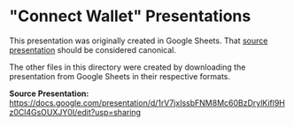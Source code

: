 # "Connect Wallet" Presentations

This presentation was originally created in Google Sheets. That [source presentation](https://docs.google.com/presentation/d/1rV7jxIssbFNM8Mc60BzDrylKifl9Hz0Cl4GsOUXJY0I/edit?usp=sharing) should be considered canonical.

The other files in this directory were created by downloading the presentation from Google Sheets in their respective formats.

**Source Presentation:** <https://docs.google.com/presentation/d/1rV7jxIssbFNM8Mc60BzDrylKifl9Hz0Cl4GsOUXJY0I/edit?usp=sharing>
